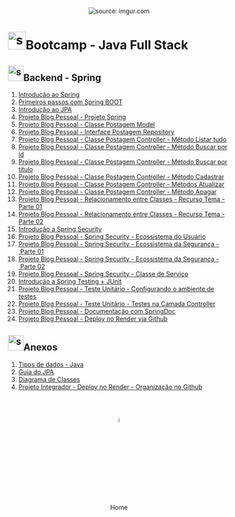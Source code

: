 <div align="center">
    <img src="https://i.imgur.com/w8tTOuT.png" title="source: imgur.com" /> 
</div>
<h1><img src="https://i.imgur.com/JSfXyzm.png" title="source: imgur.com" width="40px"/>Bootcamp - Java Full Stack </h1>

<h2><img src="https://i.imgur.com/XFnTrpX.png" title="source: imgur.com" width="35px"/>Backend - Spring</h2>

1. <a href="01.md" >Introdução ao Spring</a>
2. <a href="02.md" >Primeiros passos com Spring BOOT</a>
3. <a href="03.md" >Introdução ao JPA</a>
4. <a href="04.md" >Projeto Blog Pessoal - Projeto Spring</a>
5. <a href="05.md" >Projeto Blog Pessoal - Classe Postagem Model</a>
6. <a href="06.md" >Projeto Blog Pessoal - Interface Postagem Repository</a>
7. <a href="07.md" >Projeto Blog Pessoal - Classe Postagem Controller - Método Listar tudo</a>
8. <a href="08.md" >Projeto Blog Pessoal - Classe Postagem Controller - Método Buscar por id</a>
9. <a href="09.md" >Projeto Blog Pessoal - Classe Postagem Controller - Método Buscar por título</a>
10. <a href="10.md" >Projeto Blog Pessoal - Classe Postagem Controller - Método Cadastrar</a>
11. <a href="25.md" >Projeto Blog Pessoal - Classe Postagem Controller - Métodos Atualizar</a>
12. <a href="11.md" >Projeto Blog Pessoal - Classe Postagem Controller - Método Apagar</a>
13. <a href="12.md" >Projeto Blog Pessoal - Relacionamento entre Classes - Recurso Tema - Parte 01</a>
14. <a href="13.md" >Projeto Blog Pessoal - Relacionamento entre Classes - Recurso Tema - Parte 02</a>
15. <a href="14.md" >Introdução a Spring Security</a>
16. <a href="15.md" >Projeto Blog Pessoal - Spring Security - Ecossistema do Usuário</a>
17. <a href="16.md" >Projeto Blog Pessoal - Spring Security - Ecossistema da Segurança - Parte 01</a>
18. <a href="26.md" >Projeto Blog Pessoal - Spring Security - Ecossistema da Segurança - Parte 02</a>
19. <a href="17.md" >Projeto Blog Pessoal - Spring Security - Classe de Serviço</a>
20. <a href="18.md" >Introdução a Spring Testing + JUnit</a>
21. <a href="19.md" >Projeto Blog Pessoal - Teste Unitário - Configurando o ambiente de testes</a>
22. <a href="21.md" >Projeto Blog Pessoal - Teste Unitário - Testes na Camada Controller</a>
23. <a href="22.md" >Projeto Blog Pessoal - Documentação com SpringDoc</a>
24. <a href="24.md" >Projeto Blog Pessoal - Deploy no Render via Github</a>

<h2><img src="https://i.imgur.com/XFnTrpX.png" title="source: imgur.com" width="35px"/>Anexos</h2>

01. <a href="java_tipos.md">Tipos de dados - Java</a>
02. <a href="guia_jpa.md">Guia do JPA</a>
03. <a href="uml.md">Diagrama de Classes</a>
04. <a href="../05_fluxo_git/03_deploy_organizacao_render.md" >Projeto Integrador - Deploy no Render - Organização no Github</a>

<br /><br />
	
<div align="center"><a href="../README.md"><img src="https://i.imgur.com/kfHCxif.png" title="source: imgur.com" width="5%"/></a></div>
<div align="center">Home</div>
